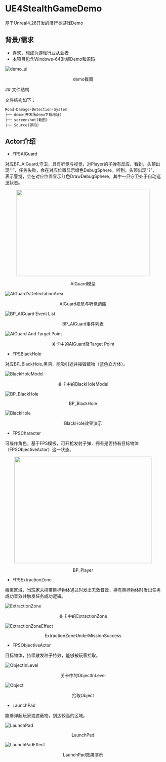 # UE4StealthGameDemo
基于Unreal4.26开发的潜行类游戏Demo
## 背景/需求
- 喜欢，想成为游戏行业从业者
- 本项目包含Windows-64Bit版Demo和源码

![demo_ui](https://github.com/GaoKangYu/UE4StealthGameDemo/blob/main/screenshot/demo.png)
<p align="center">demo截图</p>
## 文件结构

文件结构如下：

```
Road-Damage-Detection-System
├── demo(开发版demo下载地址)
├── screenshot(截图)
├── Source(源码)
```

## Actor介绍

- FPSAIGuard

对应BP_AIGuard,守卫，具有听觉与视觉，对Player的子弹有反应，看到，头顶出现“!”，任务失败，会在对应位置显示绿色DebugSphere，听到，头顶出现“?”，表示警觉，会在对应位置显示红色DrawDebugSphere，其中一只守卫处于自动巡逻状态。

<div align=center><img width="430" height="280" src="https://github.com/GaoKangYu/UE4StealthGameDemo/blob/main/screenshot/BP_AIGuard%20Model.png"/></div>

<p align="center">AIGuard模型</p>

![AIGuard'sDetectationArea](https://github.com/GaoKangYu/UE4StealthGameDemo/blob/main/screenshot/AIGuard'sDetectationArea.png)

<p align="center">AIGuard视觉与听觉范围</p>

![BP_AIGuard Event List](https://github.com/GaoKangYu/UE4StealthGameDemo/blob/main/screenshot/BP_AIGuard%20Event%20List.png)

<p align="center">BP_AIGuard事件列表</p>

![AIGuard And Target Point](https://github.com/GaoKangYu/UE4StealthGameDemo/blob/main/screenshot/AIGuard%20And%20Target%20Point.png)

<p align="center">关卡中的AIGuard及Target Point</p>

- FPSBlackHole

对应BP_BlackHole,黑洞，能吸引遮并摧毁蔽物（蓝色立方体）。

![BlackHoleModel](https://github.com/GaoKangYu/UE4StealthGameDemo/blob/main/screenshot/BlackHoleModel.png)

<p align="center">关卡中的BlackHoleModel</p>

![BP_BlackHole](https://github.com/GaoKangYu/UE4StealthGameDemo/blob/main/screenshot/BP_BlackHole.png)

<p align="center">BP_BlackHole</p>

![BlackHole](https://github.com/GaoKangYu/UE4StealthGameDemo/blob/main/screenshot/BlackHole.gif)

<p align="center">BlackHole效果演示</p>

- FPSCharacter

可操作角色，基于FPS模板，可开枪发射子弹，拥有是否持有目标物体（FPSObjectiveActor）这一状态。

<div align=center><img width="445" height="345" src="https://github.com/GaoKangYu/UE4StealthGameDemo/blob/main/screenshot/Player.png"/></div>

<p align="center">BP_Player</p>

- FPSExtractionZone

撤离区域，当玩家未携带目标物体通过时发出无效音效，持有目标物体时发出任务成功音效并触发任务成功逻辑。

![ExtractionZone](https://github.com/GaoKangYu/UE4StealthGameDemo/blob/main/screenshot/ExtractionZone.png)

<p align="center">关卡中的ExtractionZone</p>

![ExtractionZoneEffect](https://github.com/GaoKangYu/UE4StealthGameDemo/blob/main/screenshot/ExtractionZone.gif)

<p align="center">ExtractionZoneUnderMissionSuccess</p>

- FPSObjectiveActor

目标物体，持续散发粒子特效，能够被玩家拾取。

![ObjectInLevel](https://github.com/GaoKangYu/UE4StealthGameDemo/blob/main/screenshot/ObjectInLevel.png)

<p align="center">关卡中的ObjectInLevel</p>

![Object](https://github.com/GaoKangYu/UE4StealthGameDemo/blob/main/screenshot/Object.gif)

<p align="center">拾取Object</p>

- LaunchPad

能够弹起玩家或遮蔽物，到达较高的区域。

![LaunchPad](https://github.com/GaoKangYu/UE4StealthGameDemo/blob/main/screenshot/LaunchPad.png)

<p align="center">LaunchPad</p>

![LaunchPadEffect](https://github.com/GaoKangYu/UE4StealthGameDemo/blob/main/screenshot/LaunchPadEffect.gif)

<p align="center">LaunchPad效果演示</p>
